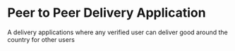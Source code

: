 # Peer to Peer Delivery Application
 A delivery applications where any verified user can deliver good around the country for other users
